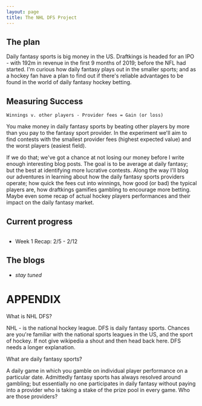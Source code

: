 ```yaml
---
layout: page
title: The NHL DFS Project
---
```


## The plan

Daily fantasy sports is big money in the US. Draftkings is headed for an IPO - with 192m in revenue in the first 9 months of 2019; before the NFL had started. I'm curious how daily fantasy plays out in the smaller sports; and as a hockey fan have a plan to find out if there's reliable advantages to be found in the world of daily fantasy hockey betting.


## Measuring Success

`Winnings v. other players - Provider fees = Gain (or loss)`

You make money in daily fantasy sports by beating other players by more than you pay to the fantasy sport provider. In the experiment we'll aim to find contests with the smallest provider fees (highest expected value) and the worst players (easiest field). 

If we do that; we've got a chance at not losing our money before I write enough interesting blog posts. The goal is to be average at daily fantasy; but the best at identifying more lucrative contests. Along the way I'll blog our adventures in learning about how the daily fantasy sports providers operate; how quick the fees cut into winnings, how good (or bad) the typical players are, how draftkings gamifies gambling to encourage more betting. Maybe even some recap of actual hockey players performances and their impact on the daily fantasy market.

## Current progress

![]()

- Week 1 Recap: 2/5 - 2/12


## The blogs
- _stay tuned_


# APPENDIX

<p class="message">
  What is NHL DFS?
</p>

NHL - is the national hockey league. DFS is daily fantasy sports. Chances are you're familiar with the national sports leagues in the US, and the sport of hockey. If not give wikipedia a shout and then head back here. DFS needs a longer explanation.

<p class="message">
  What are daily fantasy sports?
</p>

A daily game in which you gamble on individual player performance on a particular date. Admittedly fantasy sports has always resolved around gambling; but essentially no one participates in daily fantasy without paying into a provider who is taking a stake of the prize pool in every game.  Who are those providers?


